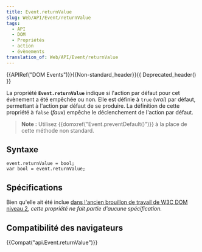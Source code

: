 ```yaml
---
title: Event.returnValue
slug: Web/API/Event/returnValue
tags:
  - API
  - DOM
  - Propriétés
  - action
  - évènements
translation_of: Web/API/Event/returnValue
---
```

{{APIRef("DOM Events")}}{{Non-standard_header}}{{ Deprecated_header() }}

La propriété **`Event.returnValue`** indique si l'action par défaut pour cet évènement a été empêchée ou non. Elle est définie à `true` (_vrai_) par défaut, permettant à l'action par défaut de se produire. La définition de cette propriété à `false` (_faux_) empêche le déclenchement de l'action par défaut.

> **Note :** Utilisez {{domxref("Event.preventDefault()")}} à la place de cette méthode non standard.

## Syntaxe

    event.returnValue = bool;
    var bool = event.returnValue;

## Spécifications

Bien qu'elle ait été inclue [dans l'ancien brouillon de travail de W3C DOM niveau 2](https://www.w3.org/TR/1999/WD-DOM-Level-2-19990304/events.html#attribute-returnValue)_, cette propriété ne fait partie d'aucune spécification._

## Compatibilité des navigateurs

{{Compat("api.Event.returnValue")}}
